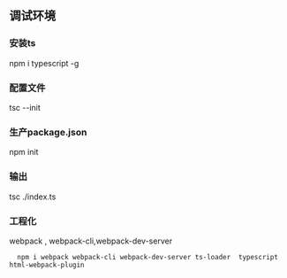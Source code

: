 ## 调试环境

### 安装ts
npm i typescript -g
### 配置文件
tsc  --init
###  生产package.json
npm init

### 输出
tsc ./index.ts

### 工程化

webpack , webpack-cli,webpack-dev-server
```
  npm i webpack webpack-cli webpack-dev-server ts-loader  typescript html-webpack-plugin
```